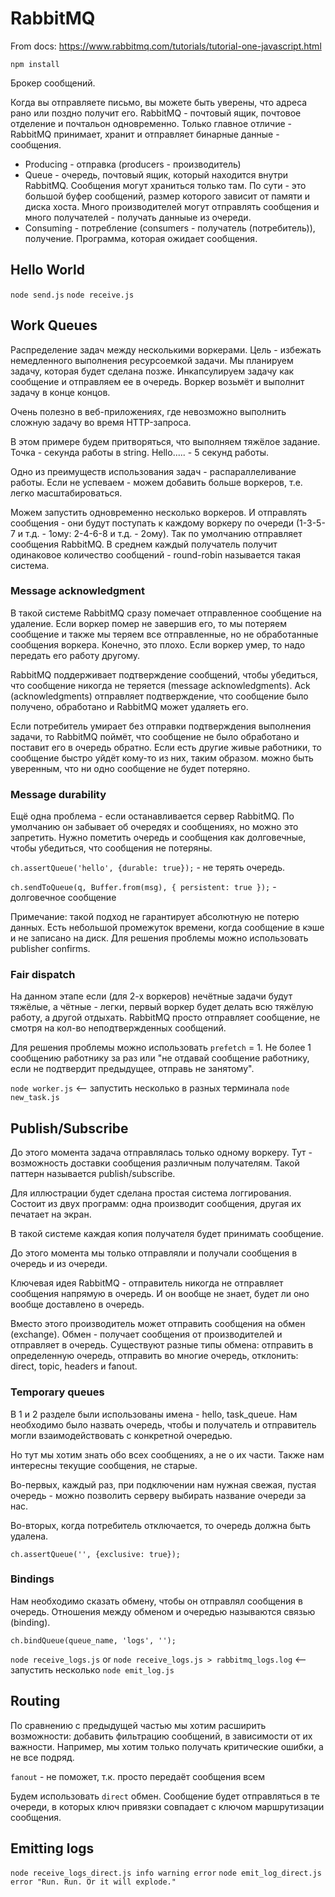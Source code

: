 # RabbitMQ

From docs: https://www.rabbitmq.com/tutorials/tutorial-one-javascript.html

`npm install`

Брокер сообщений.

Когда вы отправляете письмо, вы можете быть уверены, что адреса рано или поздно получит его. RabbitMQ - почтовый ящик, почтовое отделение и почтальон одновременно. Только главное отличие - RabbitMQ принимает, хранит и отправляет бинарные данные - сообщения.

- Producing - отправка (producers - производитель)
- Queue - очередь, почтовый ящик, который находится внутри RabbitMQ. Сообщения могут храниться только там. По сути - это большой буфер сообщений, размер которого зависит от памяти и диска хоста. Много производителей могут отправлять сообщения и много получателей - получать данныые из очереди.
- Consuming - потребление (consumers - получатель (потребитель)), получение. Программа, которая ожидает сообщения.

## Hello World

`node send.js`
`node receive.js`

## Work Queues

Распределение задач между несколькими воркерами.
Цель - избежать немедленного выполнения ресурсоемкой задачи. Мы планируем задачу, которая будет сделана позже.
Инкапсулируем задачу как сообщение и отправляем ее в очередь. Воркер возьмёт и выполнит задачу в конце концов.

Очень полезно в веб-приложениях, где невозможно выполнить сложную задачу во время HTTP-запроса.

В этом примере будем притворяться, что выполняем тяжёлое задание.
Точка - секунда работы в string. Hello..... - 5 секунд работы.

Одно из преимуществ использования задач - распараллеливание работы. Если не успеваем - можем добавить больше воркеров, т.е. легко масштабироваться.

Можем запустить одновременно несколько воркеров. И отправлять сообщения - они будут поступать к каждому воркеру по очереди (1-3-5-7 и т.д. - 1ому: 2-4-6-8 и т.д. - 2ому). Так по умолчанию отправляет сообщения RabbitMQ. В среднем каждый получатель получит одинаковое количество сообщений - round-robin называется такая система.

### Message acknowledgment

В такой системе RabbitMQ сразу помечает отправленное сообщение на удаление. Если воркер помер не завершив его, то мы потеряем сообщение и также мы теряем все отправленные, но не обработанные сообщения воркера. Конечно, это плохо. Если воркер умер, то надо передать его работу другому.

RabbitMQ поддерживает подтверждение сообщений, чтобы убедиться, что сообщение никогда не теряется (message acknowledgments). Ack (acknowledgments) отправляет подтверждение, что сообщение было получено, обработано и RabbitMQ может удаляеть его.

Если потребитель умирает без отправки подтверждения выполнения задачи, то RabbitMQ поймёт, что сообщение не было обработано и поставит его в очередь обратно. Если есть другие живые работники, то сообщение быстро уйдёт кому-то из них, таким образом. можно быть уверенным, что ни одно сообщение не будет потеряно.

### Message durability

Ещё одна проблема - если останавливается сервер RabbitMQ. По умолчанию он забывает об очередях и сообщениях, но можно это запретить. Нужно пометить очередь и сообщения как долговечные, чтобы убедиться, что сообщения не потеряны.

`ch.assertQueue('hello', {durable: true});` - не терять очередь.

`ch.sendToQueue(q, Buffer.from(msg), { persistent: true });` - долговечное сообщение

Примечание: такой подход не гарантирует абсолютную не потерю данных. Есть небольшой промежуток времени, когда сообщение в кэше и не записано на диск. Для решения проблемы можно использовать publisher confirms.

### Fair dispatch

На данном этапе если (для 2-х воркеров) нечётные задачи будут тяжёлые, а чётные - легки, первый воркер будет делать всю тяжёлую работу, а другой отдыхать. RabbitMQ просто отправляет сообщение, не смотря на кол-во неподтвержденных сообщений.

Для решения проблемы можно использовать `prefetch` = 1. Не более 1 сообщению работнику за раз или "не отдавай сообщение работнику, если не подтвердит предыдущее, отправь не занятому".

`node worker.js` <-- запустить несколько в разных терминала
`node new_task.js`

## Publish/Subscribe

До этого момента задача отправлялась только одному воркеру. Тут - возможность доставки сообщения различным получателям. Такой паттерн называется publish/subscribe.

Для иллюстрации будет сделана простая система логгирования. Состоит из двух программ: одна производит сообщения, другая их печатает на экран.

В такой системе каждая копия получателя будет принимать сообщение.

До этого момента мы только отправляли и получали сообщения в очередь и из очереди.

Ключевая идея RabbitMQ - отправитель никогда не отправляет сообщения напрямую в очередь. И он вообще не знает, будет ли оно вообще доставлено в очередь.

Вместо этого производитель может отправить сообщения на обмен (exchange). Обмен - получает сообщения от производителей и отправляет в очередь. Существуют разные типы обмена: отправить в определенную очередь, отправить во многие очередь, отклонить: direct, topic, headers и fanout.

### Temporary queues

В 1 и 2 разделе были использованы имена - hello, task_queue. Нам необходимо было назвать очередь, чтобы и получатель и отправитель могли взаимодействовать с конкретной очередью.

Но тут мы хотим знать обо всех сообщениях, а не о их части. Также нам интересны текущие сообщения, не старые.

Во-первых, каждый раз, при подключении нам нужная свежая, пустая очередь - можно позволить серверу выбирать название очереди за нас.

Во-вторых, когда потребитель отключается, то очередь должна быть удалена.

`ch.assertQueue('', {exclusive: true});`

### Bindings

Нам необходимо сказать обмену, чтобы он отправлял сообщения в очередь. Отношения между обменом и очередью называются связью (binding).

`ch.bindQueue(queue_name, 'logs', '');`

`node receive_logs.js` or `node receive_logs.js > rabbitmq_logs.log` <-- запустить несколько
`node emit_log.js`

## Routing

По сравнению с предыдущей частью мы хотим расширить возможности: добавить фильтрацию сообщений, в зависимости от их важности. Например, мы хотим только получать критические ошибки, а не все подряд.

`fanout` - не поможет, т.к. просто передаёт сообщения всем

Будем использовать `direct` обмен. Сообщение будет отправляться в те очереди, в которых ключ привязки совпадает с ключом маршрутизации сообщения.

## Emitting logs

`node receive_logs_direct.js info warning error`
`node emit_log_direct.js error "Run. Run. Or it will explode."`
